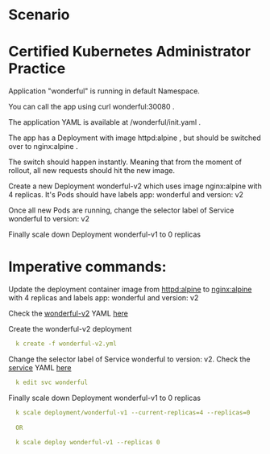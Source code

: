 # Scenario
# Certified Kubernetes Administrator Practice

Application "wonderful" is running in default Namespace.

You can call the app using curl wonderful:30080 .

The application YAML is available at /wonderful/init.yaml .

The app has a Deployment with image httpd:alpine , but should be switched over to nginx:alpine .

The switch should happen instantly. Meaning that from the moment of rollout, all new requests should hit the new image.

Create a new Deployment wonderful-v2 which uses image nginx:alpine with 4 replicas. It's Pods should have labels app: wonderful and version: v2

Once all new Pods are running, change the selector label of Service wonderful to version: v2

Finally scale down Deployment wonderful-v1 to 0 replicas

# Imperative commands:

Update the deployment container image from [httpd:alpine](httpd:alpine) to [nginx:alpine](nginx:alpine) with 4 replicas and labels app: wonderful and version: v2

  Check the [wonderful-v2](wonderful-v2) YAML [here](https://github.com/NitinRawat2110/k8s-CKAD/blob/main/rollingUpdateGreenBlue/wonderful-v2.yml)
  
  Create the wonderful-v2 deployment 
```yaml
  k create -f wonderful-v2.yml
```

Change the selector label of Service wonderful to version: v2. Check the [service](service) YAML [here](https://github.com/NitinRawat2110/k8s-CKAD/blob/main/rollingUpdateGreenBlue/wonderful-v1.yml)

```yaml
  k edit svc wonderful
```
  
Finally scale down Deployment wonderful-v1 to 0 replicas

```yaml
  k scale deployment/wonderful-v1 --current-replicas=4 --replicas=0
  
  OR
  
  k scale deploy wonderful-v1 --replicas 0
```
